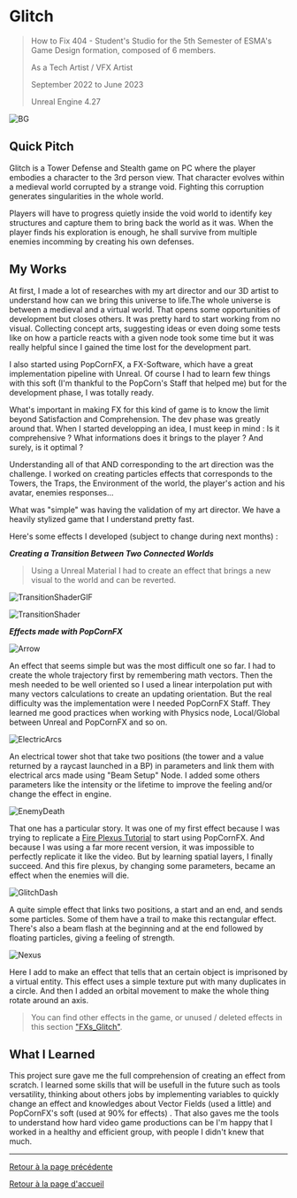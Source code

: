 # Glitch

> How to Fix 404 - Student's Studio for the 5th Semester of ESMA's Game Design formation, composed of 6 members.
> 
> As a Tech Artist / VFX Artist
> 
> September 2022 to June 2023
> 
> Unreal Engine 4.27

![BG](https://github.com/MatthieuAUBERT/MatthieuAUBERT.github.io/blob/main/Projects/SchoolProjects/Glitch/Images/BG_Glitch_2.png)

## Quick Pitch

Glitch is a Tower Defense and Stealth game on PC where the player embodies a character to the 3rd person view. That character evolves within a medieval world corrupted by a strange void.
Fighting this corruption generates singularities in the whole world.

Players will have to progress quietly inside the void world to identify key structures and capture them to bring back the world as it was. When the player finds his exploration is enough, he shall survive from multiple enemies incomming by creating his own defenses.

## My Works

At first, I made a lot of researches with my art director and our 3D artist to understand how can we bring this universe to life.The whole universe is between a medieval and a virtual world. That opens some opportunities of development but closes others.
It was pretty hard to start working from no visual. Collecting concept arts, suggesting ideas or even doing some tests like on how a particle reacts with a given node took some time but it was really helpful since I gained the time lost for the development part.

I also started using PopCornFX, a FX-Software, which have a great implementation pipeline with Unreal. Of course I had to learn few things with this soft (I'm thankful to the PopCorn's Staff that helped me) but for the development phase, I was totally ready.

What's important in making FX for this kind of game is to know the limit beyond Satisfaction and Comprehension. The dev phase was greatly around that. When I started developping an idea, I must keep in mind : Is it comprehensive ? What informations does it brings to the player ? And surely, is it optimal ?

Understanding all of that AND corresponding to the art direction was the challenge. I worked on creating particles effects that corresponds to the Towers, the Traps, the Environment of the world, the player's action and his avatar, enemies responses...

What was "simple" was having the validation of my art director. We have a heavily stylized game that I understand pretty fast. 

Here's some effects I developed (subject to change during next months) :

***Creating a Transition Between Two Connected Worlds***
> Using a Unreal Material I had to create an effect that brings a new visual to the world and can be reverted.

![TransitionShaderGIF](https://github.com/MatthieuAUBERT/MatthieuAUBERT.github.io/blob/main/Projects/SchoolProjects/Glitch/Images/TransitionBetweenWorlds.gif)

![TransitionShader](https://github.com/MatthieuAUBERT/MatthieuAUBERT.github.io/blob/main/Projects/SchoolProjects/Glitch/Images/NodalUnreal.png)

***Effects made with PopCornFX***

![Arrow](https://github.com/MatthieuAUBERT/MatthieuAUBERT.github.io/blob/main/Projects/SchoolProjects/Glitch/Images/ArrowTrajectory.gif)

An effect that seems simple but was the most difficult one so far. I had to create the whole trajectory first by remembering math vectors. Then the mesh needed to be well oriented so I used a linear interpolation put with many vectors calculations to create an updating orientation. But the real difficulty was the implementation were I needed PopCornFX Staff. They learned me good practices when working with Physics node, Local/Global between Unreal and PopCornFX and so on.

![ElectricArcs](https://github.com/MatthieuAUBERT/MatthieuAUBERT.github.io/blob/main/Projects/SchoolProjects/Glitch/Images/TowerElectricShot.gif)

An electrical tower shot that take two positions (the tower and a value returned by a raycast launched in a BP) in parameters and link them with electrical arcs made using "Beam Setup" Node. I added some others parameters like the intensity or the lifetime to improve the feeling and/or change the effect in engine.

![EnemyDeath](https://github.com/MatthieuAUBERT/MatthieuAUBERT.github.io/blob/main/Projects/SchoolProjects/Glitch/Images/EnemyDeath.gif)

That one has a particular story. It was one of my first effect because I was trying to replicate a [Fire Plexus Tutorial](https://www.youtube.com/watch?v=vYom8JftGr0) to start using PopCornFX. And because I was using a far more recent version, it was impossible to perfectly replicate it like the video. But by learning spatial layers, I finally succeed. And this fire plexus, by changing some parameters, became an effect when the enemies will die.

![GlitchDash](https://github.com/MatthieuAUBERT/MatthieuAUBERT.github.io/blob/main/Projects/SchoolProjects/Glitch/Images/GlitchDash.gif)

A quite simple effect that links two positions, a start and an end, and sends some particles. Some of them have a trail to make this rectangular effect. There's also a beam flash at the beginning and at the end followed by floating particles, giving a feeling of strength.

![Nexus](https://github.com/MatthieuAUBERT/MatthieuAUBERT.github.io/blob/main/Projects/SchoolProjects/Glitch/Images/ChainedNexus.gif)

Here I add to make an effect that tells that an certain object is imprisoned by a virtual entity. This effect uses a simple texture put with many duplicates in a circle. And then I added an orbital movement to make the whole thing rotate around an axis.

> You can find other effects in the game, or unused / deleted effects in this section ["FXs_Glitch"]().


## What I Learned

This project sure gave me the full comprehension of creating an effect from scratch. I learned some skills that will be usefull in the future such as tools versatility, thinking about others jobs by implementing variables to quickly change an effect and knowledges about Vector Fields (used a little) and PopCornFX's soft (used at 90% for effects) . That also gaves me the tools to understand how hard video game productions can be I'm happy that I worked in a healthy and efficient group, with people I didn't knew that much.


---

[Retour à la page précédente](https://github.com/MatthieuAUBERT/MatthieuAUBERT.github.io/blob/main/Projects/SchoolProjects/Projects.md)

[Retour à la page d'accueil](https://github.com/MatthieuAUBERT/MatthieuAUBERT.github.io)
